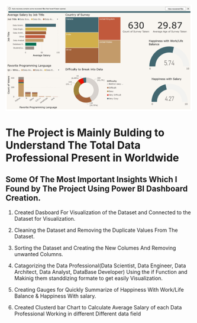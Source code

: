 ![Data Professional Survey Breakdown Dashboard](https://github.com/samit-data-analysis/Power-BI-Project/blob/main/power_bi.jpeg)

# The Project is Mainly Bulding to Understand The Total Data Professional Present in Worldwide

## Some Of The Most Important Insights Which I Found by The Project Using Power BI Dashboard Creation.

1. Created Dasboard For Visualization of the Dataset and Connected to the Dataset for Visualization.

2. Cleaning the Dataset and Removing the Duplicate Values From The Dataset.

3. Sorting the Dataset and Creating the New Columes And Removing unwanted Columns.

4. Catagorizing the Data Professional(Data Scientist, Data Engineer, Data Architect, Data Analyst, DataBase Developer) Using the if Function and Makinig them standdizing formate to get easily Visualization.

5. Creating Gauges for Quickly Summarize of Happiness With Work/Life Balance & Happiness With salary.

6. Created Clusterd bar Chart to Calculate Average Salary of each Data Professional Working in different Different data field



